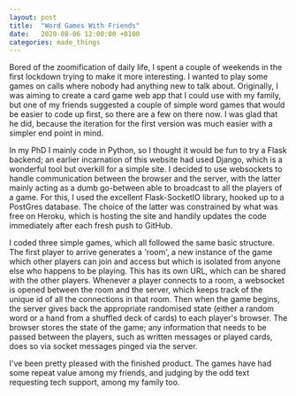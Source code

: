 ```yaml
---
layout: post
title:  "Word Games With Friends"
date:   2020-08-06 12:00:00 +0100
categories: made_things
---
```


Bored of the zoomification of daily life, I spent a couple of weekends in the first
lockdown trying to make it more interesting. I wanted to play some games on calls
where nobody had anything new to talk about. Originally, I was aiming to create a
card game web app that I could use with my family, but one of my friends suggested
a couple of simple word games that would be easier to code up first, so there are a
few on there now. I was glad that he did, because the iteration for the first version
was much easier with a simpler end point in mind.

In my PhD I mainly code in Python, so I thought it would be fun to try
a Flask backend; an earlier incarnation of this website had used Django, which
is a wonderful tool but overkill for a simple site. I decided to use websockets
to handle communication between the browser and the server, with the latter mainly
acting as a dumb go-between able to broadcast to all the players of a game. For this,
I used the excellent Flask-SocketIO library, hooked up to a PostGres database. The
choice of the latter was constrained by what was free on Heroku, which is hosting
the site and handily updates the code immediately after each fresh push to GitHub.

I coded three simple games, which all followed the same basic structure. The first
player to arrive generates a 'room', a new instance of the game which other players
can join and access but which is isolated from anyone else who happens to be playing.
This has its own URL, which can be shared with the other players. Whenever a player
connects to a room, a websocket is opened between the room and the server, which
keeps track of the unique id of all the connections in that room. Then when the game
begins, the server gives back the appropriate randomised state (either a random word
or a hand from a shuffled deck of cards) to each player's browser. The browser stores
the state of the game; any information that needs to be passed between the players,
such as written messages or played cards, does so via socket messages pinged via the server.

I've been pretty pleased with the finished product. The games have had some repeat
value among my friends, and judging by the odd text requesting tech support, among
my family too. 
